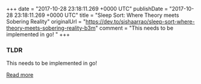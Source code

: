 +++
date = "2017-10-28 23:18:11.269 +0000 UTC"
publishDate = "2017-10-28 23:18:11.269 +0000 UTC"
title = "Sleep Sort: Where Theory meets Sobering Reality"
originalUrl = "https://dev.to/sishaarrao/sleep-sort-where-theory-meets-sobering-reality-b3m"
comment = "This needs to be implemented in go! "
+++

### TLDR

This needs to be implemented in go! 

[Read more](https://dev.to/sishaarrao/sleep-sort-where-theory-meets-sobering-reality-b3m)
